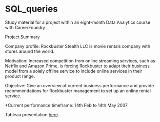 # SQL_queries

Study material for a project within an eight-month Data Analytics course with CareerFoundry

Project Summary

Company profile: Rockbuster Stealth LLC is movie rentals company with stores around the world.

Motivation: Increased competition from online streaming services, such as Netflix and Amazon
Prime, is forcing Rockbuster to adapt their business model from a solely offline service to include
online services in their product range.

Objective: Give an overview of current business performance and provide recommendations for
Rockbuster management to set up an online rental service.

*Current performance timeframe: 14th Feb to 14th May 2007

Tableau presentation [here](https://public.tableau.com/app/profile/christina.savva/viz/ROCKBUSTERSTEALTHLLCBusinessInsights/ROCKBUSTERSTEALTHLLCBusinessInsights).
